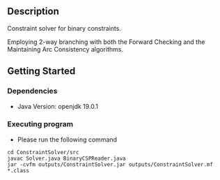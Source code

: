 ## Description

Constraint solver for binary constraints.

Employing 2-way branching with both the Forward Checking and the Maintaining Arc Consistency algorithms.

## Getting Started

### Dependencies

* Java Version: openjdk 19.0.1

### Executing program

* Please run the following command
```
cd ConstraintSolver/src
javac Solver.java BinaryCSPReader.java
jar -cvfm outputs/ConstraintSolver.jar outputs/ConstraintSolver.mf *.class 
```

